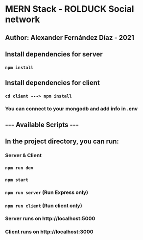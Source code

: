 # MERN Stack - ROLDUCK Social network

## Author: Alexander Fernández Díaz - 2021

## Install dependencies for server

### `npm install`

## Install dependencies for client

### `cd client ---> npm install`

### You can connect to your mongodb and add info in .env

## --- Available Scripts ---

## In the project directory, you can run:

### Server & Client

### `npm run dev`

### `npm start`

### `npm run server` (Run Express only)

### `npm run client` (Run client only)

### Server runs on http://localhost:5000 

### Client runs on http://localhost:3000